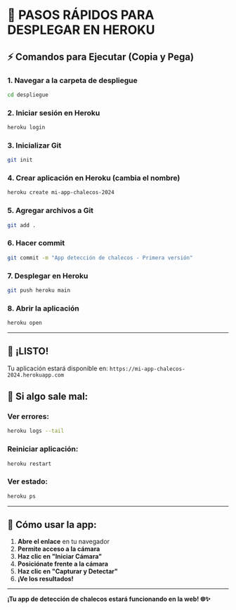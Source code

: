 # 🚀 PASOS RÁPIDOS PARA DESPLEGAR EN HEROKU

## ⚡ Comandos para Ejecutar (Copia y Pega)

### 1. Navegar a la carpeta de despliegue
```bash
cd despliegue
```

### 2. Iniciar sesión en Heroku
```bash
heroku login
```

### 3. Inicializar Git
```bash
git init
```

### 4. Crear aplicación en Heroku (cambia el nombre)
```bash
heroku create mi-app-chalecos-2024
```

### 5. Agregar archivos a Git
```bash
git add .
```

### 6. Hacer commit
```bash
git commit -m "App detección de chalecos - Primera versión"
```

### 7. Desplegar en Heroku
```bash
git push heroku main
```

### 8. Abrir la aplicación
```bash
heroku open
```

---

## 🎯 ¡LISTO! 

Tu aplicación estará disponible en: `https://mi-app-chalecos-2024.herokuapp.com`

## 🔧 Si algo sale mal:

### Ver errores:
```bash
heroku logs --tail
```

### Reiniciar aplicación:
```bash
heroku restart
```

### Ver estado:
```bash
heroku ps
```

---

## 📱 Cómo usar la app:

1. **Abre el enlace** en tu navegador
2. **Permite acceso a la cámara**
3. **Haz clic en "Iniciar Cámara"**
4. **Posiciónate frente a la cámara**
5. **Haz clic en "Capturar y Detectar"**
6. **¡Ve los resultados!**

---

**¡Tu app de detección de chalecos estará funcionando en la web! 🌐✨**

